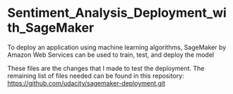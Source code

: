 # Sentiment_Analysis_Deployment_with_SageMaker
To deploy an application using machine learning algorithms, SageMaker by Amazon Web Services can be used to train, test, and deploy the model

These files are the changes that I made to test the deployment. The remaining list of files needed can be found in this repository:
https://github.com/udacity/sagemaker-deployment.git
